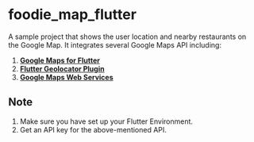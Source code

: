 # foodie_map_flutter

A sample project that shows the user location and nearby restaurants on the Google Map. It integrates several Google Maps API including: 
1. [**Google Maps for Flutter**](https://pub.dev/packages/google_maps_flutter)
2. [**Flutter Geolocator Plugin**](https://pub.dev/packages/geolocator) 
3. [**Google Maps Web Services**](https://pub.dev/packages/google_maps_webservice) 

## Note

1. Make sure you have set up your Flutter Environment. 
2. Get an API key for the above-mentioned API. 